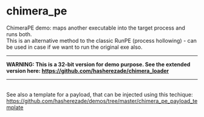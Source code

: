 # chimera_pe
ChimeraPE demo: maps another executable into the target process and runs both.<br/>
This is an alternative method to the classic RunPE (process hollowing) - can be used in case if we want to run the original exe also.<br/><hr/>
<b>
WARNING: This is a 32-bit version for demo purpose. See the extended version here: https://github.com/hasherezade/chimera_loader
</b><hr/><br/>
See also a template for a payload, that can be injected using this techique:
https://github.com/hasherezade/demos/tree/master/chimera_pe_payload_template
